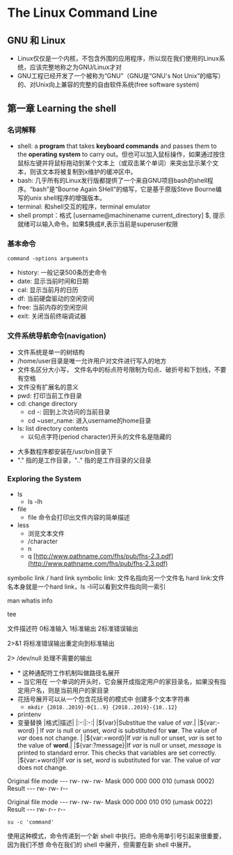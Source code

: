 # The Linux Command Line
## GNU 和 Linux
* Linux仅仅是一个内核，不包含外围的应用程序，所以现在我们使用的Linux系统，应该完整地称之为GNU/Linux才对
* GNU工程已经开发了一个被称为“GNU”（GNU是“GNU's Not Unix”的缩写）的、对Unix向上兼容的完整的自由软件系统(free software system)

## 第一章 Learning the shell
### 名词解释
* shell: a **program** that takes **keyboard commands** and passes them to the **operating system** to carry out。但也可以加入鼠标操作，如果通过按住鼠标左键并将鼠标拖动到某个文本上（或双击某个单词）来突出显示某个文本，则该文本将被复制到x维护的缓冲区中。
* bash: 几乎所有的Linux发行版都提供了一个来自GNU项目bash的shell程序。“bash”是“Bourne Again SHell”的缩写，它是基于原版Steve Bourne编写的unix shell程序的增强版本。
* terminal: 和shell交互的程序，terminal emulator
* shell prompt：格式 [username@machinename current_directory] \$, 提示就绪可以输入命令。如果\$换成#,表示当前是superuser权限

### 基本命令
```
command -options arguments
```
* history: 一般记录500条历史命令
* date: 显示当前时间和日期
* cal: 显示当前月的日历
* df: 当前硬盘驱动的空闲空间
* free: 当前内存的空闲空间
* exit: 关闭当前终端调试器
### 文件系统导航命令(navigation)
* 文件系统是单一的树结构
* /home/user目录是唯一允许用户对文件进行写入的地方
* 文件名区分大小写， 文件名中的标点符号限制为句点、破折号和下划线，不要有空格
* 文件没有扩展名的意义
* pwd: 打印当前工作目录
* cd: change directory
	* cd -: 回到上次访问的当前目录
	* cd ~user_name: 进入username的home目录
* ls: list directory contents
	* 以句点字符(period character)开头的文件名是隐藏的
- 大多数程序都安装在/usr/bin目录下
- "\." 指的是工作目录，"\.\." 指的是工作目录的父目录
### Exploring the System
* ls
	* ls -lh
* file
	* file 命令会打印出文件内容的简单描述
* less
	* 浏览文本文件
	* /character
	* n
	* q
[http://www.pathname.com/fhs/pub/fhs-2.3.pdf](http://www.pathname.com/fhs/pub/fhs-2.3.pdf)

symbolic link / hard link
symbolic link: 文件名指向另一个文件名
hard link:文件名本身就是一个hard link，ls -li可以看到文件指向同一索引

man whatis info

tee

文件描述符
0标准输入
1标准输出
2标准错误输出

2>&1 将标准错误输出重定向到标准输出

2> /dev/null 处理不需要的输出

- \* 这种通配符工作机制叫做路径名展开
- \~ 当它用在 一个单词的开头时，它会展开成指定用户的家目录名，如果没有指定用户名，则是当前用户的家目录
- 花括号展开可以从一个包含花括号的模式中 创建多个文本字符串
	- ```mkdir {2018..2019}-0{1..9} {2018..2019}-{10..12}```
- printenv
- 变量替换
|格式|描述|
|:-:|:-:|
|\${var}|Substitue the value of _var_.|
|\${var:-word} | If _var_ is null or unset, _word_ is substituted for **var**. The value of _var_ does not change. |
|\${var:=word}|If _var_ is null or unset, _var_ is set to the value of **word**.|
|\${var:?message}|If _var_ is null or unset, _message_ is printed to standard error. This checks that variables are set correctly.
|\${var:+word}|If _var_ is set, _word_ is substituted for var. The value of _var_ does not change.


Original file mode
--- rw- rw- rw-
Mask
000 000 000 010 (umask 0002)
Result
--- rw- rw- r--

Original file mode
--- rw- rw- rw-
Mask
000 000 010 010 (umask 0022)
Result
--- rw- r-- r--

```
su -c 'command'
```
使用这种模式，命令传递到一个新 shell 中执行。把命令用单引号引起来很重要，因为我们不想 命令在我们的 shell 中展开，但需要在新 shell 中展开。

<!--stackedit_data:
eyJoaXN0b3J5IjpbMzk5NDQ3MTI4XX0=
-->